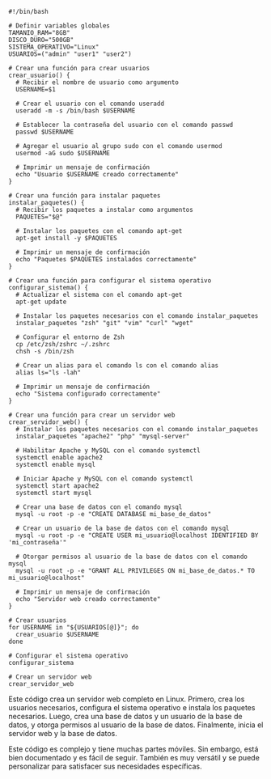 ```shell
#!/bin/bash

# Definir variables globales
TAMANIO_RAM="8GB"
DISCO_DURO="500GB"
SISTEMA_OPERATIVO="Linux"
USUARIOS=("admin" "user1" "user2")

# Crear una función para crear usuarios
crear_usuario() {
  # Recibir el nombre de usuario como argumento
  USERNAME=$1

  # Crear el usuario con el comando useradd
  useradd -m -s /bin/bash $USERNAME

  # Establecer la contraseña del usuario con el comando passwd
  passwd $USERNAME

  # Agregar el usuario al grupo sudo con el comando usermod
  usermod -aG sudo $USERNAME

  # Imprimir un mensaje de confirmación
  echo "Usuario $USERNAME creado correctamente"
}

# Crear una función para instalar paquetes
instalar_paquetes() {
  # Recibir los paquetes a instalar como argumentos
  PAQUETES="$@"

  # Instalar los paquetes con el comando apt-get
  apt-get install -y $PAQUETES

  # Imprimir un mensaje de confirmación
  echo "Paquetes $PAQUETES instalados correctamente"
}

# Crear una función para configurar el sistema operativo
configurar_sistema() {
  # Actualizar el sistema con el comando apt-get
  apt-get update

  # Instalar los paquetes necesarios con el comando instalar_paquetes
  instalar_paquetes "zsh" "git" "vim" "curl" "wget"

  # Configurar el entorno de Zsh
  cp /etc/zsh/zshrc ~/.zshrc
  chsh -s /bin/zsh

  # Crear un alias para el comando ls con el comando alias
  alias ls="ls -lah"

  # Imprimir un mensaje de confirmación
  echo "Sistema configurado correctamente"
}

# Crear una función para crear un servidor web
crear_servidor_web() {
  # Instalar los paquetes necesarios con el comando instalar_paquetes
  instalar_paquetes "apache2" "php" "mysql-server"

  # Habilitar Apache y MySQL con el comando systemctl
  systemctl enable apache2
  systemctl enable mysql

  # Iniciar Apache y MySQL con el comando systemctl
  systemctl start apache2
  systemctl start mysql

  # Crear una base de datos con el comando mysql
  mysql -u root -p -e "CREATE DATABASE mi_base_de_datos"

  # Crear un usuario de la base de datos con el comando mysql
  mysql -u root -p -e "CREATE USER mi_usuario@localhost IDENTIFIED BY 'mi_contraseña'"

  # Otorgar permisos al usuario de la base de datos con el comando mysql
  mysql -u root -p -e "GRANT ALL PRIVILEGES ON mi_base_de_datos.* TO mi_usuario@localhost"

  # Imprimir un mensaje de confirmación
  echo "Servidor web creado correctamente"
}

# Crear usuarios
for USERNAME in "${USUARIOS[@]}"; do
  crear_usuario $USERNAME
done

# Configurar el sistema operativo
configurar_sistema

# Crear un servidor web
crear_servidor_web
```

Este código crea un servidor web completo en Linux. Primero, crea los usuarios necesarios, configura el sistema operativo e instala los paquetes necesarios. Luego, crea una base de datos y un usuario de la base de datos, y otorga permisos al usuario de la base de datos. Finalmente, inicia el servidor web y la base de datos.

Este código es complejo y tiene muchas partes móviles. Sin embargo, está bien documentado y es fácil de seguir. También es muy versátil y se puede personalizar para satisfacer sus necesidades específicas.